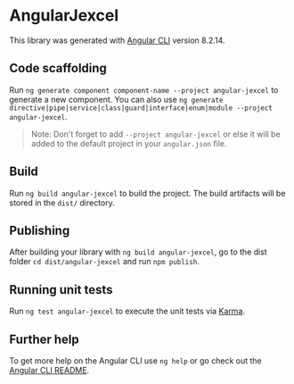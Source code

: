 # AngularJexcel

This library was generated with [Angular CLI](https://github.com/angular/angular-cli) version 8.2.14.

## Code scaffolding

Run `ng generate component component-name --project angular-jexcel` to generate a new component. You can also use `ng generate directive|pipe|service|class|guard|interface|enum|module --project angular-jexcel`.
> Note: Don't forget to add `--project angular-jexcel` or else it will be added to the default project in your `angular.json` file. 

## Build

Run `ng build angular-jexcel` to build the project. The build artifacts will be stored in the `dist/` directory.

## Publishing

After building your library with `ng build angular-jexcel`, go to the dist folder `cd dist/angular-jexcel` and run `npm publish`.

## Running unit tests

Run `ng test angular-jexcel` to execute the unit tests via [Karma](https://karma-runner.github.io).

## Further help

To get more help on the Angular CLI use `ng help` or go check out the [Angular CLI README](https://github.com/angular/angular-cli/blob/master/README.md).
